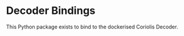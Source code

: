 Decoder Bindings
================

This Python package exists to bind to the dockerised Coriolis Decoder.

